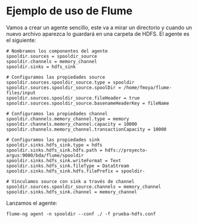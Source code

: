 # Ejemplo de uso de Flume

Vamos a crear un agente sencillo, este va a mirar un directorio y cuando un nuevo archivo aparezca lo guardará en una carpeta de HDFS. El agente es el siguiente:

```
# Nombramos los componentes del agente
spooldir.sources = spooldir_source
spooldir.channels = memory_channel
spooldir.sinks = hdfs_sink

# Configuramos las propiedades source
spooldir.sources.spooldir_source.type = spooldir
spooldir.sources.spooldir_source.spoolDir = /home/fmoya/flume-files/input
spooldir.sources.spooldir_source.fileHeader = true
spooldir.sources.spooldir_source.basenameHeaderKey = fileName

# Configuramos las propiedades channel
spooldir.channels.memory_channel.type = memory
spooldir.channels.memory_channel.capacity = 10000
spooldir.channels.memory_channel.transactionCapacity = 10000

# Configuramos las propiedades sink
spooldir.sinks.hdfs_sink.type = hdfs
spooldir.sinks.hdfs_sink.hdfs.path = hdfs://proyecto-argus:9000/bda/flume/spooldir
spooldir.sinks.hdfs_sink.writeFormat = Text
spooldir.sinks.hdfs_sink.fileType = DataStream
spooldir.sinks.hdfs_sink.hdfs.filePrefix = spooldir-

# Vinculamos source con sink a través de channel
spooldir.sources.spooldir_source.channels = memory_channel
spooldir.sinks.hdfs_sink.channel = memory_channel
```
Lanzamos el agente:

```flume-ng agent -n spooldir --conf ./ -f prueba-hdfs.conf```

